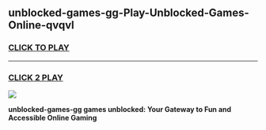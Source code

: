 
## unblocked-games-gg-Play-Unblocked-Games-Online-qvqvl
<h3>
<a href="https://premium76.site?title=unblocked-games-gg&ref=24A">CLICK TO PLAY</a></h3>
<hr>

<h3>
<a href="https://premium76.site?title=unblocked-games-gg&ref=24A">CLICK 2 PLAY</a>
  
</h3>

<a href="https://premium76.site?title=unblocked-games-gg&ref=24A"><img src="https://clearcache.store/games.png"></a>


**unblocked-games-gg games unblocked: Your Gateway to Fun and Accessible Online Gaming**
